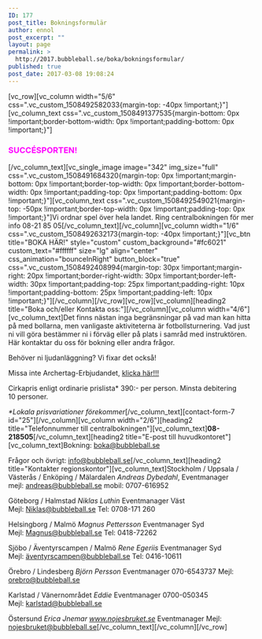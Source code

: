 ```yaml
---
ID: 177
post_title: Bokningsformulär
author: ennol
post_excerpt: ""
layout: page
permalink: >
  http://2017.bubbleball.se/boka/bokningsformular/
published: true
post_date: 2017-03-08 19:08:24
---
```

[vc_row][vc_column width="5/6" css=".vc_custom_1508492582033{margin-top: -40px !important;}"][vc_column_text css=".vc_custom_1508491377535{margin-bottom: 0px !important;border-bottom-width: 0px !important;padding-bottom: 0px !important;}"]
<h3><span style="color: #ff00ff;"><strong>SUCCÉSPORTEN!</strong></span></h3>
[/vc_column_text][vc_single_image image="342" img_size="full" css=".vc_custom_1508491684320{margin-top: 0px !important;margin-bottom: 0px !important;border-top-width: 0px !important;border-bottom-width: 0px !important;padding-top: 0px !important;padding-bottom: 0px !important;}"][vc_column_text css=".vc_custom_1508492549021{margin-top: -50px !important;border-top-width: 0px !important;padding-top: 0px !important;}"]Vi ordnar spel över hela landet. Ring centralbokningen för mer info 08-21 85 05[/vc_column_text][/vc_column][vc_column width="1/6" css=".vc_custom_1508492632173{margin-top: -40px !important;}"][vc_btn title="BOKA HÄR!" style="custom" custom_background="#fc6021" custom_text="#ffffff" size="lg" align="center" css_animation="bounceInRight" button_block="true" css=".vc_custom_1508492408994{margin-top: 30px !important;margin-right: 20px !important;border-right-width: 30px !important;border-left-width: 30px !important;padding-top: 25px !important;padding-right: 10px !important;padding-bottom: 25px !important;padding-left: 10px !important;}"][/vc_column][/vc_row][vc_row][vc_column][heading2 title="Boka och/eller Kontakta oss:"][/vc_column][vc_column width="4/6"][vc_column_text]Det finns nästan inga begränsningar på vad man kan hitta på med bollarna, men vanligaste aktiviteterna är fotbollsturnering. Vad just ni vill göra bestämmer ni i förväg eller på plats i samråd med instruktören. Här kontaktar du oss för bokning eller andra frågor.

Behöver ni ljudanläggning? Vi fixar det också!

Missa inte Archertag-Erbjudandet, <a href="http://www.bubbleball.se/erbjudanden/stockholm-26675760">klicka här!!!</a>

Cirkapris enligt ordinarie prislista* 390:- per person. Minsta debitering 10 personer.

<em>*Lokala prisvariationer förekommer</em>[/vc_column_text][contact-form-7 id="25"][/vc_column][vc_column width="2/6"][heading2 title="Telefonnummer till centralbokningen"][vc_column_text]<strong>08-218505</strong>[/vc_column_text][heading2 title="E-post till huvudkontoret"][vc_column_text]Bokning:
boka@bubbleball.se

Frågor och övrigt:
info@bubbleball.se[/vc_column_text][heading2 title="Kontakter regionskontor"][vc_column_text]Stockholm / Uppsala / Västerås / Enköping / Mälardalen
<em>Andreas Dybedahl</em>,
Eventmanager
mejl: andreas@bubbleball.se
mobil: 0707-616952

Göteborg / Halmstad
<em>Niklas Luthin</em>
Eventmanager Väst
Mejl: Niklas@bubbleball.se
Tel: 0708-171 260

Helsingborg / Malmö
<em>Magnus Pettersson</em>
Eventmanager Syd
Mejl: Magnus@bubbleball.se
Tel: 0418-72262

Sjöbo / Äventyrscampen / Malmö
<em>Rene Egeriis</em>
Eventmanager Syd
Mejl: äventyrscampen@bubbleball.se
Tel: 0416-10611

Örebro / Lindesberg
<em>Björn Persson</em>
Eventmanager
070-6543737
Mejl: orebro@bubbleball.se

Karlstad / Vänernområdet
<em>Eddie</em>
Eventmanager
0700-050345
Mejl: karlstad@bubbleball.se

Östersund
<i>Erica Jnemar
www.nojesbruket.se</i>
Eventmanager
Mejl: nojesbruket@bubbleball.se[/vc_column_text][/vc_column][/vc_row]